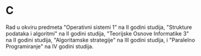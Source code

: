 # C
Rad u okviru predmeta "Operativni sistemi 1" na II godini studija, "Strukture podataka i algoritmi" na II godini studija, "Teorijske Osnove Informatike 3" na II godini studija, "Algoritamske strategije" na III godini studija, i "Paralelno Programiranje" na IV godini studija.
